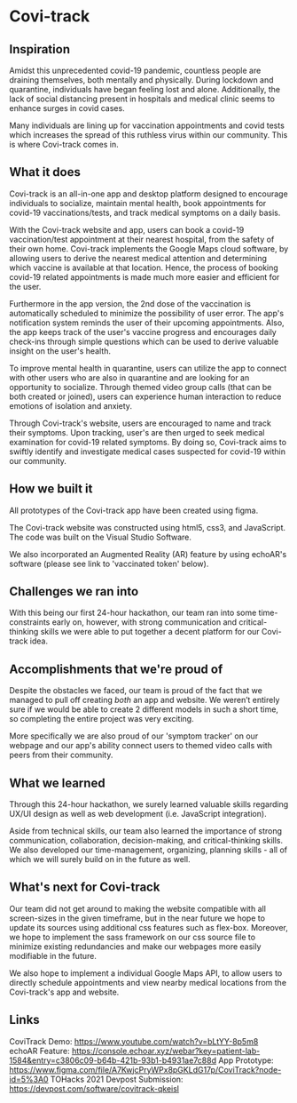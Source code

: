 # Covi-track

## Inspiration
Amidst this unprecedented covid-19 pandemic, countless people are draining themselves, both mentally and physically. During lockdown and quarantine, individuals have began feeling lost and alone. Additionally, the lack of social distancing present in hospitals and medical clinic seems to enhance surges in covid cases.

Many individuals are lining up for vaccination appointments and covid tests which increases the spread of this ruthless virus within our community. This is where Covi-track comes in.

## What it does
Covi-track is an all-in-one app and desktop platform designed to encourage individuals to socialize, maintain mental health, book appointments for covid-19 vaccinations/tests, and track medical symptoms on a daily basis.

With the Covi-track website and app, users can book a covid-19 vaccination/test appointment at their nearest hospital, from the safety of their own home. Covi-track implements the Google Maps cloud software, by allowing users to derive the nearest medical attention and determining which vaccine is available at that location. Hence, the process of booking covid-19 related appointments is made much more easier and efficient for the user.

Furthermore in the app version, the 2nd dose of the vaccination is automatically scheduled to minimize the possibility of user error. The app's notification system reminds the user of their upcoming appointments. Also, the app keeps track of the user's vaccine progress and encourages daily check-ins through simple questions which can be used to derive valuable insight on the user's health.

To improve mental health in quarantine, users can utilize the app to connect with other users who are also in quarantine and are looking for an opportunity to socialize. Through themed video group calls (that can be both created or joined), users can experience human interaction to reduce emotions of isolation and anxiety.

Through Covi-track's website, users are encouraged to name and track their symptoms. Upon tracking, user's are then urged to seek medical examination for covid-19 related symptoms. By doing so, Covi-track aims to swiftly identify and investigate medical cases suspected for covid-19 within our community.

## How we built it
All prototypes of the Covi-track app have been created using figma.

The Covi-track website was constructed using html5, css3, and JavaScript. The code was built on the Visual Studio Software.

We also incorporated an Augmented Reality (AR) feature by using echoAR's software (please see link to 'vaccinated token' below).

## Challenges we ran into
With this being our first 24-hour hackathon, our team ran into some time-constraints early on, however, with strong communication and critical-thinking skills we were able to put together a decent platform for our Covi-track idea.

## Accomplishments that we're proud of
Despite the obstacles we faced, our team is proud of the fact that we managed to pull off creating _both_ an app and website. We weren’t entirely sure if we would be able to create 2 different models in such a short time, so completing the entire project was very exciting.

More specifically we are also proud of our 'symptom tracker' on our webpage and our app's ability connect users to themed video calls with peers from their community.

## What we learned
Through this 24-hour hackathon, we surely learned valuable skills regarding UX/UI design as well as web development (i.e. JavaScript integration).

Aside from technical skills, our team also learned the importance of strong communication, collaboration, decision-making, and critical-thinking skills. We also developed our time-management, organizing, planning skills - all of which we will surely build on in the future as well.

## What's next for Covi-track
Our team did not get around to making the website compatible with all screen-sizes in the given timeframe, but in the near future we hope to update its sources using additional css features such as flex-box. Moreover, we hope to implement the sass framework on our css source file to minimize existing redundancies and make our webpages more easily modifiable in the future.

We also hope to implement a individual Google Maps API, to allow users to directly schedule appointments and view nearby medical locations from the Covi-track's app and website.

## Links
CoviTrack Demo: https://www.youtube.com/watch?v=bLtYY-8p5m8
echoAR Feature: https://console.echoar.xyz/webar?key=patient-lab-1584&entry=c3806c09-b64b-421b-93b1-b4931ae7c88d
App Prototype: https://www.figma.com/file/A7KwjcPryWPx8pGKLdG17p/CoviTrack?node-id=5%3A0
TOHacks 2021 Devpost Submission: https://devpost.com/software/covitrack-qkeisl
